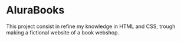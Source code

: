 # AluraBooks
This project consist in refine my knowledge in HTML and CSS, trough making a fictional website of a book webshop.
